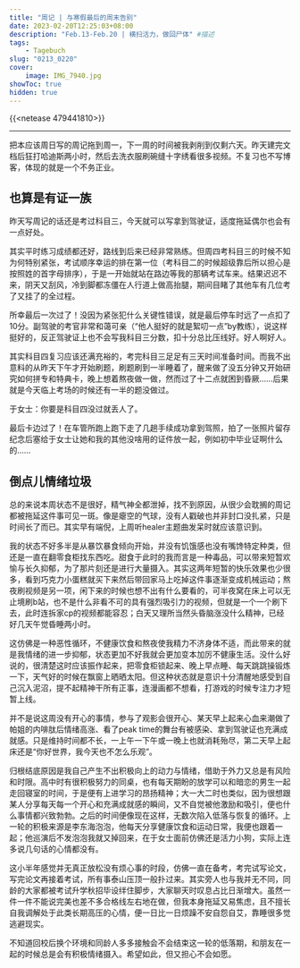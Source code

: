 ```yaml
---
title: "周记 | 与寒假最后的周末告别"
date: 2023-02-20T12:25:03+08:00
description: "Feb.13-Feb.20 | 横扫活力，做回尸体" #描述
tags: 
    - Tagebuch
slug: "0213_0220"
cover:
    image: IMG_7940.jpg
showToc: true
hidden: true
---
```

{{<netease 479441810>}}

---

把本应该周日写的周记拖到周一，下一周的时间被我剥削到仅剩六天。昨天建完文档后狂打哈迪斯两小时，然后去洗衣服刷碗缝十字绣看很多视频。不复习也不写博客，体现的就是一个不务正业。

## 也算是有证一族
昨天写周记的话还是考过科目三，今天就可以写拿到驾驶证，适度拖延偶尔也会有一点好处。

其实平时练习成绩都还好，路线到后来已经非常熟练。但周四考科目三的时候不知为何特别紧张，考试顺序幸运的排在第一位（考科目二的时候超级靠后所以担心是按照姓的首字母排序），于是一开始就站在路边等我的那辆考试车来。结果迟迟不来，阴天又刮风，冷到脚都冻僵在人行道上做高抬腿，期间目睹了其他车有几位考了又挂了的全过程。

所幸最后一次过了！没因为紧张犯什么关键性错误，就是最后停车时远了一点扣了10分。副驾驶的考官非常和蔼可亲（“他人挺好的就是絮叨一点”by教练），说这样挺好的，反正驾驶证上也不会写我科目三分数，扣十分总比压线好。好人啊好人。

其实科目四复习应该还满充裕的，考完科目三足足有三天时间准备时间。而我不出意料的从昨天下午才开始刷题，刷题刷到一半睡着了，醒来做了没五分钟又开始研究如何拼专和特典卡，晚上想着熬夜做一做，然而过了十二点就困到昏厥……后果就是今天临上考场的时候还有一半的题没做过。

于女士：你要是科目四没过就丢人了。

最后卡边过了！在车管所跑上跑下走了几趟手续成功拿到驾照，拍了一张照片留存纪念后塞给于女士让她和我的其他没啥用的证件放一起，例如初中毕业证啊什么的……

## 倒点儿情绪垃圾
总的来说本周状态不是很好，精气神全都泄掉，找不到原因，从很少会耽搁的周记都被拖延这件事可见一斑。像是瘪空的气球，没有人戳破也并非封口没扎紧，只是时间长了而已。其实早有端倪，上周听healer主题曲发呆时就应该意识到。

我的状态不好多半是从暴饮暴食倾向开始，并没有饥饿感也没有嘴馋特定种类，但还是一直在翻零食柜找东西吃。甜食于此时的我而言是一种毒品，可以带来短暂欢愉与长久抑郁，为了那片刻还是进行大量摄入。其实这两年短暂的快乐效果也少很多，看到巧克力小蛋糕就买下来然后带回家马上吃掉这件事逐渐变成机械运动；熬夜刷视频是另一项，闲下来的时候也想不出有什么要看的，可半夜窝在床上可以无止境刷b站，也不是什么非看不可的具有强烈吸引力的视频，但就是一个一个刷下去，此时连拆家cp的视频都能容忍；白天又理所当然头昏脑涨没什么精神，已经好几天午觉昏睡两小时。

这仿佛是一种恶性循环，不健康饮食和熬夜使我精力不济身体不适，而此带来的就是我情绪的进一步抑郁，状态更加不好我就会更加变本加厉不健康生活。没什么好说的，很清楚这时应该振作起来，把零食柜锁起来、晚上早点睡、每天跳跳操锻炼一下，天气好的时候在飘窗上晒晒太阳。但这种状态就是意识十分清醒地感受到自己沉入泥沼，提不起精神干所有正事，连漫画都不想看，打游戏的时候专注力才短暂上线。

并不是说这周没有开心的事情，参与了观影会很开心、某天早上起来心血来潮做了帕姐的内啡肽后情绪高涨、看了peak time的舞台有被感染、拿到驾驶证也充满成就感。只是维持时间都不长，一上午一下午或一晚上也就消耗殆尽，第二天早上起床还是“你好世界，我今天也不怎么乐观”。

归根结底原因是我自己产生不出积极向上的动力与情绪，借助于外力又总是有风险和时限。高中时有很积极努力的同桌，也有每天期盼的放学可以和暗恋的男生一起走回寝室的时间，于是便有上进学习的昂扬精神；大一大二时也类似，因为很想跟某人分享每天每一个开心和充满成就感的瞬间，又不自觉被他激励和吸引，便也什么事情都兴致勃勃。之后的时间便像现在这样，无数次陷入低落与恢复的循环。上一轮的积极来源是李东海泡泡，他每天分享健康饮食和运动日常，我便也跟着一起；他巡演后不发泡泡我就又掉回来，在于女士面前仿佛还是活力小狗，实际上连多说几句话的心情都没有。

这小半年感觉并无真正放松没有烦心事的时段，仿佛一直在备考，考完试写论文，写完论文再接着考试，所有事泰山压顶一般扑过来。其实旁人也与我并无不同，同龄的大家都被考试升学秋招毕设绊住脚步，大家聊天时叹息占比日渐增大。虽然一件一件不能说完美也差不多合格线左右地在做，但我本身拖延又易焦虑，且不擅长自我调解处于此类长期高压的心情，便一日比一日烦躁不安自怨自艾，靠睡很多觉逃避现实。

不知道回校后换个环境和同龄人多多接触会不会结束这一轮的低落期，和朋友在一起的时候总是会有积极情绪摄入。希望如此，但又担心不会如愿。

